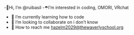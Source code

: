 -🌷Hi, I’m @ruibasil
-☂I’m interested in coding, OMORI, VRchat
- 🌱 I’m currently learning how to code
- 💞️ I’m looking to collaborate on i don't know
- 🍉 How to reach me hazelm2029@thewaverlyschool.org

<!---
ruibasil/ruibasil is a ✨ special ✨ repository because its `README.md` (this file) appears on your GitHub profile.
You can click the Preview link to take a look at your changes.
--->
